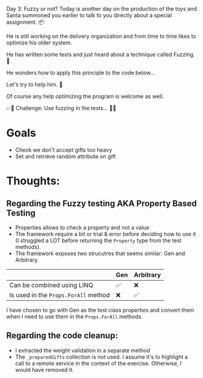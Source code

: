 Day 3: Fuzzy or not?
Today is another day on the production of the toys and Santa summoned you earlier to talk to you directly about a
special assignment. 📦

He is still working on the delivery organization and from time to time likes to optimize his older system.

He has written some tests and just heard about a technique called Fuzzing. 💫

He wonders how to apply this principle to the code below...

Let's try to help him. 🎅

Of course any help optimizing the program is welcome as well.

✅🚀 Challenge: Use fuzzing in the tests... 🚀✅

# Goals

- Check we don't accept gifts too heavy
- Set and retrieve random attribute on gift

# Thoughts:

## Regarding the Fuzzy testing AKA Property Based Testing

- Properties allows to check a property and not a value
- The framework require a bit or trial & error before deciding how to use it
  (I struggled a LOT before returning the `Property` type from the test methods).
- The framework exposes two strucutres that seems similar: Gen and Arbitrary.

|                                      | Gen<T> | Arbitrary<T> |
|--------------------------------------|--------|--------------|
| Can be combined using LINQ           | ✅      | ❌            |
| Is used in the `Props.ForAll` method | ❌      | ✅            |

I have chosen to go with Gen as the test class properties and convert them when I need to use them in the
`Props.ForAll` methods.

## Regarding the code cleanup:

- I extracted the weight validation in a separate method
- The `_preparedGifts` collection is not used. I assume it's to highlight a call to a remote service in the context of
  the exercise.
  Otherwise, I would have removed it.


